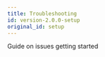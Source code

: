 ```yaml
---
title: Troubleshooting
id: version-2.0.0-setup
original_id: setup
---
```


Guide on issues getting started